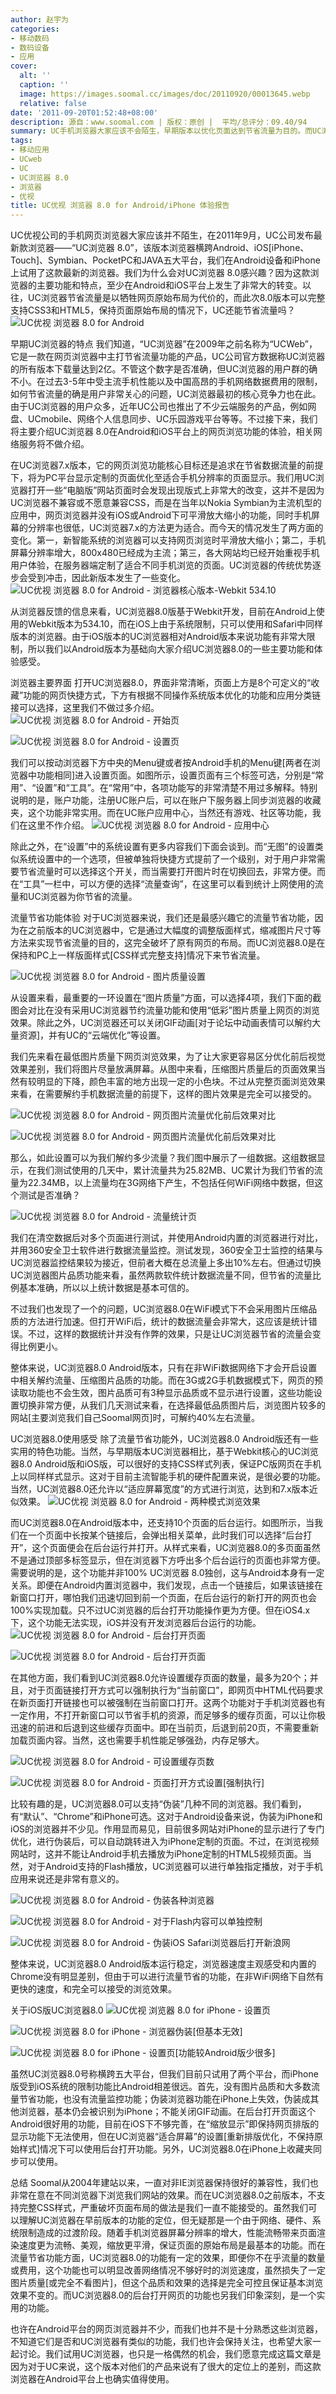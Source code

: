 ```yaml
---
author: 赵宇为
categories:
- 移动数码
- 数码设备
- 应用
cover:
  alt: ''
  caption: ''
  image: https://images.soomal.cc/images/doc/20110920/00013645.webp
  relative: false
date: '2011-09-20T01:52:48+08:00'
description: 源自：www.soomal.com | 版权：原创 |  平均/总评分：09.40/94
summary: UC手机浏览器大家应该不会陌生，早期版本以优化页面达到节省流量为目的。而UC浏览器8.0和之前版本定位完全不同的产品，它在优化中不在破坏页面原始布局，并横跨6大手机系统平台，我们这里带来Android版和iPhone版的体验报告。在不改变页面布局的情况下，UC浏览器是否还能节省流量？
tags:
- 移动应用
- UCweb
- UC
- UC浏览器 8.0
- 浏览器
- 优视
title: UC优视 浏览器 8.0 for Android/iPhone 体验报告
---
```


UC优视公司的手机网页浏览器大家应该并不陌生，在2011年9月，UC公司发布最新款浏览器――“UC浏览器 8.0”，该版本浏览器横跨Android、iOS[iPhone、Touch]、Symbian、PocketPC和JAVA五大平台，我们在Android设备和iPhone上试用了这款最新的浏览器。我们为什么会对UC浏览器 8.0感兴趣？因为这款浏览器的主要功能和特点，至少在Android和iOS平台上发生了非常大的转变。以往，UC浏览器节省流量是以牺牲网页原始布局为代价的，而此次8.0版本可以完整支持CSS3和HTML5，保持页面原始布局的情况下，UC还能节省流量吗？
![UC优视 浏览器 8.0 for Android](https://images.soomal.cc/images/doc/20110920/00013645.webp)




早期UC浏览器的特点
我们知道，“UC浏览器”在2009年之前名称为“UCWeb”，它是一款在网页浏览器中主打节省流量功能的产品，UC公司官方数据称UC浏览器的所有版本下载量达到2亿。不管这个数字是否准确，但UC浏览器的用户群的确不小。在过去3-5年中受主流手机性能以及中国高昂的手机网络数据费用的限制，如何节省流量的确是用户非常关心的问题，UC浏览器最初的核心竞争力也在此。由于UC浏览器的用户众多，近年UC公司也推出了不少云端服务的产品，例如网盘、UCmobile、网络个人信息同步、UC乐园游戏平台等等。不过接下来，我们将主要介绍UC浏览器 8.0在Android和iOS平台上的网页浏览功能的体验，相关网络服务将不做介绍。

在UC浏览器7.x版本，它的网页浏览功能核心目标还是追求在节省数据流量的前提下，将为PC平台显示定制的页面优化至适合手机分辨率的页面显示。我们用UC浏览器打开一些“电脑版”网站页面时会发现出现版式上非常大的改变，这并不是因为UC浏览器不兼容或不愿意兼容CSS，而是在当年以Nokia Symbian为主流机型的应用中，网页浏览器并没有iOS或Android下可平滑放大缩小的功能，同时手机屏幕的分辨率也很低，UC浏览器7.x的方法更为适合。而今天的情况发生了两方面的变化。第一，新智能系统的浏览器可以支持网页浏览时平滑放大缩小；第二，手机屏幕分辨率增大，800x480已经成为主流；第三，各大网站均已经开始重视手机用户体验，在服务器端定制了适合不同手机浏览的页面。UC浏览器的传统优势逐步会受到冲击，因此新版本发生了一些变化。
![UC优视 浏览器 8.0 for Android - 浏览器核心版本-Webkit 534.10](https://images.soomal.cc/images/doc/20110920/00013641.webp)




从浏览器反馈的信息来看，UC浏览器8.0版基于Webkit开发，目前在Android上使用的Webkit版本为534.10，而在iOS上由于系统限制，只可以使用和Safari中同样版本的浏览器。由于iOS版本的UC浏览器相对Android版本来说功能有非常大限制，所以我们以Android版本为基础向大家介绍UC浏览器8.0的一些主要功能和体验感受。

浏览器主要界面
打开UC浏览器8.0，界面非常清晰，页面上方是8个可定义的“收藏”功能的网页快捷方式，下方有根据不同操作系统版本优化的功能和应用分类链接可以选择，这里我们不做过多介绍。
![UC优视 浏览器 8.0 for Android - 开始页](https://images.soomal.cc/images/doc/20110919/00013624.webp)




![UC优视 浏览器 8.0 for Android - 设置页](https://images.soomal.cc/images/doc/20110919/00013625.webp)




我们可以按动浏览器下方中央的Menu键或者按Android手机的Menu键[两者在浏览器中功能相同]进入设置页面。如图所示，设置页面有三个标签可选，分别是“常用”、“设置”和“工具”。在“常用”中，各项功能写的非常清楚不用过多解释。特别说明的是，账户功能，注册UC账户后，可以在账户下服务器上同步浏览器的收藏夹，这个功能非常实用。而在UC账户应用中心，当然还有游戏、社区等功能，我们在这里不作介绍。
![UC优视 浏览器 8.0 for Android - 应用中心](https://images.soomal.cc/images/doc/20110919/00013631.webp)




除此之外，在“设置”中的系统设置有更多内容我们下面会谈到。而“无图”的设置类似系统设置中的一个选项，但被单独将快捷方式提前了一个级别，对于用户非常需要节省流量时可以选择这个开关，而当需要打开图片时在切换回去，非常方便。而在“工具”一栏中，可以方便的选择“流量查询”，在这里可以看到统计上网使用的流量和UC浏览器为你节省的流量。

流量节省功能体验
对于UC浏览器来说，我们还是最感兴趣它的流量节省功能，因为在之前版本的UC浏览器中，它是通过大幅度的调整版面样式，缩减图片尺寸等方法来实现节省流量的目的，这完全破坏了原有网页的布局。而UC浏览器8.0是在保持和PC上一样版面样式[CSS样式完整支持]情况下来节省流量。

![UC优视 浏览器 8.0 for Android - 图片质量设置](https://images.soomal.cc/images/doc/20110919/00013627.webp)




从设置来看，最重要的一环设置在“图片质量”方面，可以选择4项，我们下面的截图会对比在没有采用UC浏览器节约流量功能和使用“低彩”图片质量上网页的浏览效果。除此之外，UC浏览器还可以关闭GIF动画[对于论坛中动画表情可以解约大量资源]，并有UC的“云端优化”等设置。

我们先来看在最低图片质量下网页浏览效果，为了让大家更容易区分优化前后视觉效果差别，我们将图片尽量放满屏幕。从图中来看，压缩图片质量后的页面效果当然有较明显的下降，颜色丰富的地方出现一定的小色块。不过从完整页面浏览效果来看，在需要解约手机数据流量的前提下，这样的图片效果是完全可以接受的。

![UC优视 浏览器 8.0 for Android - 网页图片流量优化前后效果对比](https://images.soomal.cc/images/doc/20110920/00013633.webp)




![UC优视 浏览器 8.0 for Android - 网页图片流量优化前后效果对比](https://images.soomal.cc/images/doc/20110920/00013634.webp)




那么，如此设置可以为我们解约多少流量？我们图中展示了一组数据。这组数据显示，在我们测试使用的几天中，累计流量共为25.82MB、UC累计为我们节省的流量为22.34MB，以上流量均在3G网络下产生，不包括任何WiFi网络中数据，但这个测试是否准确？

![UC优视 浏览器 8.0 for Android - 流量统计页](https://images.soomal.cc/images/doc/20110919/00013626.webp)




我们在清空数据后对多个页面进行测试，并使用Android内置的浏览器进行对比，并用360安全卫士软件进行数据流量监控。测试发现，360安全卫士监控的结果与UC浏览器监控结果较为接近，但前者大概在总流量上多出10%左右。但通过切换UC浏览器图片品质功能来看，虽然两款软件统计数据流量不同，但节省的流量比例基本准确，所以以上统计数据是基本可信的。

不过我们也发现了一个的问题，UC浏览器8.0在WiFi模式下不会采用图片压缩品质的方法进行加速。但打开WiFi后，统计的数据流量会非常大，这应该是统计错误。不过，这样的数据统计并没有作弊的效果，只是让UC浏览器节省的流量会变得比例更小。

整体来说，UC浏览器8.0 Android版本，只有在非WiFi数据网络下才会开启设置中相关解约流量、压缩图片品质的功能。而在3G或2G手机数据模式下，网页的预读取功能也不会生效，图片品质可有3种显示品质或不显示进行设置，这些功能设置切换非常方便，从我们几天测试来看，在选择最低品质图片后，浏览图片较多的网站[主要浏览我们自己Soomal网页]时，可解约40%左右流量。

UC浏览器8.0使用感受
除了流量节省功能外，UC浏览器8.0 Android版还有一些实用的特色功能。当然，与早期版本UC浏览器相比，基于Webkit核心的UC浏览器8.0 Android版和iOS版，可以很好的支持CSS样式列表，保证PC版网页在手机上以同样样式显示。这对于目前主流智能手机的硬件配置来说，是很必要的功能。当然，UC浏览器8.0还允许以“适应屏幕宽度”的方式进行浏览，达到和7.x版本近似效果。
![UC优视 浏览器 8.0 for Android - 两种模式浏览效果](https://images.soomal.cc/images/doc/20110920/00013632.webp)




而UC浏览器8.0在Android版本中，还支持10个页面的后台运行。如图所示，当我们在一个页面中长按某个链接后，会弹出相关菜单，此时我们可以选择“后台打开”，这个页面便会在后台运行并打开。从样式来看，UC浏览器8.0的多页面虽然不是通过顶部多标签显示，但在浏览器下方呼出多个后台运行的页面也非常方便。需要说明的是，这个功能并非100% UC浏览器 8.0独创，这与Android本身有一定关系。即便在Android内置浏览器中，我们发现，点击一个链接后，如果该链接在新窗口打开，哪怕我们迅速切回到前一个页面，在后台运行的新打开的网页也会100%实现加载。只不过UC浏览器的后台打开功能操作更为方便。但在iOS4.x下，这个功能无法实现，iOS并没有开发浏览器后台运行的功能。
![UC优视 浏览器 8.0 for Android - 后台打开页面](https://images.soomal.cc/images/doc/20110920/00013635.webp)




![UC优视 浏览器 8.0 for Android - 后台打开页面](https://images.soomal.cc/images/doc/20110920/00013636.webp)




在其他方面，我们看到UC浏览器8.0允许设置缓存页面的数量，最多为20个；并且，对于页面链接打开方式可以强制执行为“当前窗口”，即网页中HTML代码要求在新页面打开链接也可以被强制在当前窗口打开。这两个功能对于手机浏览器也有一定作用，不打开新窗口可以节省手机的资源，而足够多的缓存页面，可以让你极迅速的前进和后退到这些缓存页面中。即在当前页，后退到前20页，不需要重新加载页面内容。当然，这也需要手机性能足够强劲，内存足够大。

![UC优视 浏览器 8.0 for Android - 可设置缓存页数](https://images.soomal.cc/images/doc/20110919/00013629.webp)




![UC优视 浏览器 8.0 for Android - 页面打开方式设置[强制执行]](https://images.soomal.cc/images/doc/20110919/00013628.webp)




比较有趣的是，UC浏览器8.0可以支持“伪装”几种不同的浏览器。我们看到，有“默认”、“Chrome”和iPhone可选。这对于Android设备来说，伪装为iPhone和iOS的浏览器并不少见。作用显而易见，目前很多网站对iPhone的显示进行了专门优化，进行伪装后，可以自动跳转进入为iPhone定制的页面。不过，在浏览视频网站时，这并不能让Android手机去播放为iPhone定制的HTML5视频页面。当然，对于Android支持的Flash播放，UC浏览器可以进行单独指定播放，对于手机应用来说还是非常有意义的。

![UC优视 浏览器 8.0 for Android - 伪装各种浏览器](https://images.soomal.cc/images/doc/20110919/00013630.webp)




![UC优视 浏览器 8.0 for Android - 对于Flash内容可以单独控制](https://images.soomal.cc/images/doc/20110920/00013637.webp)




![UC优视 浏览器 8.0 for Android - 伪装iOS Safari浏览器后打开新浪网](https://images.soomal.cc/images/doc/20110920/00013638.webp)




整体来说，UC浏览器8.0 Android版本运行稳定，浏览器速度主观感受和内置的Chrome没有明显差别，但由于可以进行流量节省的功能，在非WiFi网络下自然有更快的速度，和完全可以接受的浏览效果。

关于iOS版UC浏览器8.0
![UC优视 浏览器 8.0 for iPhone - 设置页](https://images.soomal.cc/images/doc/20110920/00013642.webp)




![UC优视 浏览器 8.0 for iPhone - 浏览器伪装[但基本无效]](https://images.soomal.cc/images/doc/20110920/00013643.webp)




![UC优视 浏览器 8.0 for iPhone - 设置页[功能较Android版少很多]](https://images.soomal.cc/images/doc/20110920/00013644.webp)




虽然UC浏览器8.0号称横跨五大平台，但我们目前只试用了两个平台，而iPhone版受到iOS系统的限制功能比Android相差很远。首先，没有图片品质和大多数流量节省功能，也没有流量监控功能；伪装浏览器功能在iPhone上失效，伪装成其他浏览器，基本仍会被识别为iPhone；不能关闭GIF动画。在后台打开页面这个Android很好用的功能，目前在iOS下不够完善，在“缩放显示”即保持网页排版的显示功能下无法使用，但在UC浏览器“适合屏幕”的设置[重新排版优化，不保持原始样式]情况下可以使用后台打开功能。另外，UC浏览器8.0在iPhone上收藏夹同步可以使用。

总结
Soomal从2004年建站以来，一直对非IE浏览器保持很好的兼容性，我们也非常在意在不同浏览器下浏览我们网站的效果。而在UC浏览器8.0之前版本，不支持完整CSS样式，严重破坏页面布局的做法是我们一直不能接受的。虽然我们可以理解UC浏览器在早前版本的功能的定位，但无疑那是一个由于网络、硬件、系统限制造成的过渡阶段。随着手机浏览器屏幕分辨率的增大，性能流畅带来页面渲染速度更为流畅、美观，缩放更平滑，保证页面的原始布局是最基本的功能。而在流量节省功能方面，UC浏览器8.0的功能有一定的效果，即便你不在乎流量的数量或费用，这个功能也可以明显改善网络情况不够好时的浏览速度，虽然损失了一定图片质量[或完全不看图片]，但这个品质和效果的选择是完全可控且保证基本浏览效果不变的。而UC浏览器8.0的后台打开网页的功能也另我们印象深刻，是一个实用的功能。

也许在Android平台的网页浏览器并不少，而我们也并不是十分熟悉这些浏览器，不知道它们是否和UC浏览器有类似的功能，我们也许会保持关注，也希望大家一起讨论。我们试用UC浏览器，也只是一格偶然的机会，我们愿意完成这篇文章是因为对于UC来说，这个版本对他们的产品来说有了很大的定位上的差别，而这款浏览器在Android平台上也确实值得使用。